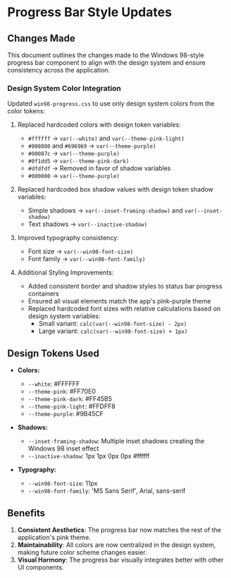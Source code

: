 # Progress Bar Style Updates

## Changes Made

This document outlines the changes made to the Windows 98-style progress bar component to align with the design system and ensure consistency across the application.

### Design System Color Integration

Updated `win98-progress.css` to use only design system colors from the color tokens:

1. Replaced hardcoded colors with design token variables:
   - `#ffffff` → `var(--white)` and `var(--theme-pink-light)`
   - `#808080` and `#696969` → `var(--theme-purple)`
   - `#00087c` → `var(--theme-purple)`
   - `#0f1dd5` → `var(--theme-pink-dark)`
   - `#dfdfdf` → Removed in favor of shadow variables
   - `#000000` → `var(--theme-purple)`

2. Replaced hardcoded box shadow values with design token shadow variables:
   - Simple shadows → `var(--inset-framing-shadow)` and `var(--inset-shadow)`
   - Text shadows → `var(--inactive-shadow)`

3. Improved typography consistency:
   - Font size → `var(--win98-font-size)`
   - Font family → `var(--win98-font-family)`

4. Additional Styling Improvements:
   - Added consistent border and shadow styles to status bar progress containers
   - Ensured all visual elements match the app's pink-purple theme
   - Replaced hardcoded font sizes with relative calculations based on design system variables:
     - Small variant: `calc(var(--win98-font-size) - 2px)`
     - Large variant: `calc(var(--win98-font-size) + 1px)`

## Design Tokens Used

- **Colors:**
  - `--white`: #FFFFFF
  - `--theme-pink`: #FF70E0
  - `--theme-pink-dark`: #FF45B5
  - `--theme-pink-light`: #FFDFF8
  - `--theme-purple`: #9B45CF

- **Shadows:**
  - `--inset-framing-shadow`: Multiple inset shadows creating the Windows 98 inset effect
  - `--inactive-shadow`: 1px 1px 0px 0px #ffffff

- **Typography:**
  - `--win98-font-size`: 11px
  - `--win98-font-family`: 'MS Sans Serif', Arial, sans-serif

## Benefits

1. **Consistent Aesthetics**: The progress bar now matches the rest of the application's pink theme.
2. **Maintainability**: All colors are now centralized in the design system, making future color scheme changes easier.
3. **Visual Harmony**: The progress bar visually integrates better with other UI components.
